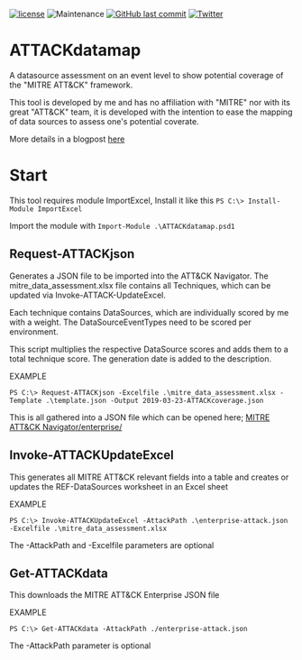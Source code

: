 [![license](https://img.shields.io/github/license/olafhartong/sysmon-modular.svg?style=flat-square)](https://github.com/olafhartong/sysmon-modular/blob/master/license.md)
![Maintenance](https://img.shields.io/maintenance/yes/2019.svg?style=flat-square)
[![GitHub last commit](https://img.shields.io/github/last-commit/olafhartong/ATTACKdatamap.svg?style=flat-square)](https://github.com/olafhartong/ATTACKdatamap/commit/master)
[![Twitter](https://img.shields.io/twitter/follow/olafhartong.svg?style=social&label=Follow)](https://twitter.com/olafhartong)

# ATTACKdatamap
A datasource assessment on an event level to show potential coverage of the "MITRE ATT&CK" framework.

This tool is developed by me and has no affiliation with "MITRE" nor with its great "ATT&CK" team, it is developed with the intention to ease the mapping of data sources to assess one's potential coverate.

More details in a blogpost [here](https://medium.com/@olafhartong/assess-your-data-potential-with-att-ck-datamap-f44884cfed11)

# Start
This tool requires module ImportExcel, Install it like this ```PS C:\> Install-Module ImportExcel```

Import the module with ```Import-Module .\ATTACKdatamap.psd1```

## Request-ATTACKjson
Generates a JSON file to be imported into the ATT&CK Navigator. The mitre_data_assessment.xlsx file contains all Techniques, which can be updated via Invoke-ATTACK-UpdateExcel.

Each technique contains DataSources, which are individually scored by me with a weight. The DataSourceEventTypes need to be scored per environment.

This script multiplies the respective DataSource scores and adds them to a total technique score. The generation date is added to the description.

EXAMPLE

```PS C:\> Request-ATTACKjson -Excelfile .\mitre_data_assessment.xlsx -Template .\template.json -Output 2019-03-23-ATTACKcoverage.json```

This is all gathered into a JSON file which can be opened here;
[MITRE ATT&CK Navigator/enterprise/](https://mitre-attack.github.io/attack-navigator/enterprise/)

## Invoke-ATTACKUpdateExcel
This generates all MITRE ATT&CK relevant fields into a table and creates or updates the REF-DataSources worksheet in an Excel sheet

EXAMPLE

```PS C:\> Invoke-ATTACKUpdateExcel -AttackPath .\enterprise-attack.json -Excelfile .\mitre_data_assessment.xlsx```

The -AttackPath and -Excelfile parameters are optional

## Get-ATTACKdata
This downloads the MITRE ATT&CK Enterprise JSON file

EXAMPLE

```PS C:\> Get-ATTACKdata -AttackPath ./enterprise-attack.json```

The -AttackPath parameter is optional
